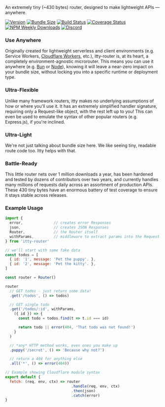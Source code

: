 <div class="byline">
  An extremely tiny (~430 bytes) router, designed to make lightweight APIs &mdash; anywhere.
</div>

[![Version](https://img.shields.io/npm/v/itty-router.svg?style=flat-square)](https://npmjs.com/package/itty-router)
[![Bundle Size](https://deno.bundlejs.com/?q=itty-router@next/Router&badge&badge-style=flat-square)](https://deno.bundlejs.com/?q=itty-router@next/Router)
[![Build Status](https://img.shields.io/github/actions/workflow/status/kwhitley/itty-router/verify.yml?branch=v3.x&style=flat-square)](https://github.com/kwhitley/itty-router/actions/workflows/verify.yml)
[![Coverage Status](https://img.shields.io/coveralls/github/kwhitley/itty-router/v3.x?style=flat-square)](https://coveralls.io/github/kwhitley/itty-router?branch=v3.x)
[![NPM Weekly Downloads](https://img.shields.io/npm/dw/itty-router?style=flat-square)](https://npmjs.com/package/itty-router)
[![Discord](https://img.shields.io/discord/832353585802903572?style=flat-square)](https://discord.com/channels/832353585802903572)

### Use Anywhere
Originally created for lightweight serverless and client environments (e.g. Service Workers, [Cloudflare Workers](/itty-router/runtimes#Cloudflare%20Workers), etc.), itty-router is, at its heart, a completely environment-agnostic microrouter.  This means you can use it anywhere (e.g. [Bun](/itty-router/runtimes#Bun) or [Node](/itty-router/runtimes#Node)), knowing it will leave a near-zero impact on your bundle size, without locking you into a specific runtime or deployment type.

### Ultra-Flexible
Unlike many framework routers, itty makes no underlying assumptions of how or where you'll use it. It has an extremely simplified handler signature, requiring only a Request-like object, with the rest left up to you! This can even be used to emulate the syntax of other popular routers (e.g. Express.js), if you're inclined.

### Ultra-Light
We're not just talking about bundle size here.  We like seeing tiny, readable route code too.  Itty helps with that.

### Battle-Ready
This little router nets over 1 million downloads a year, has been hardened and tested by dozens of contributors over two years, and currently handles many millions of requests daily across an assortment of production APIs.  These 430 tiny bytes have an enormous battery of test coverage to ensure it stays stable across releases.

### Example Usage

```js
import { 
  error,              // creates error Responses
  json,               // creates JSON Responses
  Router,             // the Router itself
  withParams,         // middleware to extract params into the Request itself
} from 'itty-router'

// we'll start with some fake data
const todos = [
  { id: '1', message: 'Pet the puppy'. },
  { id: '2', message: 'Pet the kitty'. },
]

const router = Router()

router
  // GET todos - just return some data!
  .get('/todos', () => todos)

  // GET single todo
  .get('/todos/:id', withParams, 
    ({ id }) => {
      const todo = todos.find(t => t.id === id)

      return todo || error(404, 'That todo was not found!')
    }
  )

  // *any* HTTP method works, even ones you make up
  .puppy('/secret', () => 'Because why not?')

  // return a 404 for anything else
  .all('*', () => error(404))

// Example showing Cloudflare module syntax
export default {
  fetch: (req, env, ctx) => router
                              .handle(req, env, ctx)
                              .then(json)
                              .catch(error)
}
```
